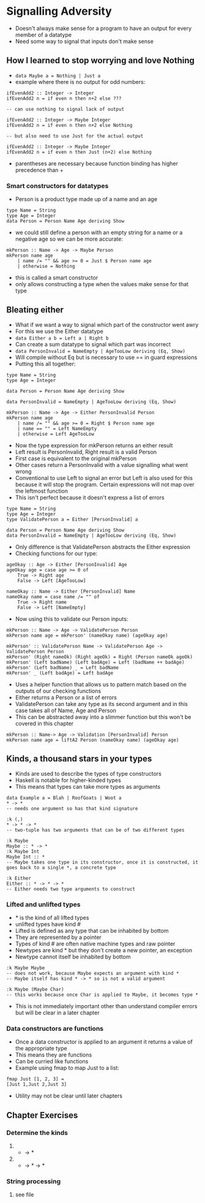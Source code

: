 # Signalling Adversity

* Doesn't always make sense for a program to have an output for every member of a datatype
* Need some way to signal that inputs don't make sense

## How I learned to stop worrying and love Nothing

* `data Maybe a = Nothing | Just a`
* example where there is no output for odd numbers:

```
ifEvenAdd2 :: Integer -> Integer
ifEvenAdd2 n = if even n then n+2 else ???

-- can use nothing to signal lack of output

ifEvenAdd2 :: Integer -> Maybe Integer
ifEvenAdd2 n = if even n then n+2 else Nothing

-- but also need to use Just for the actual output

ifEvenAdd2 :: Integer -> Maybe Integer
ifEvenAdd2 n = if even n then Just (n+2) else Nothing
```

* parentheses are necessary because function binding has higher precedence than +

### Smart constructors for datatypes

* Person is a product type made up of a name and an age

```
type Name = String
type Age = Integer
data Person = Person Name Age deriving Show
```

* we could still define a person with an empty string for a name or a negative age so we can be more accurate:

```
mkPerson :: Name -> Age -> Maybe Person
mkPerson name age
    | name /= "" && age >= 0 = Just $ Person name age
    | otherwise = Nothing
```

* this is called a smart constructor
* only allows constructing a type when the values make sense for that type

## Bleating either

* What if we want a way to signal which part of the constructor went awry
* For this we use the Either datatype
* `data Either a b = Left a | Right b`
* Can create a sum datatype to signal which part was incorrect
* `data PersonInvalid = NameEmpty | AgeTooLow deriving (Eq, Show)`
* Will compile without Eq but is necessary to use == in guard expressions
* Putting this all together:

```
type Name = String
type Age = Integer

data Person = Person Name Age deriving Show

data PersonInvalid = NameEmpty | AgeTooLow deriving (Eq, Show)

mkPerson :: Name -> Age -> Either PersonInvalid Person
mkPerson name age
    | name /= "" && age >= 0 = Right $ Person name age
    | name == "" = Left NameEmpty
    | otherwise = Left AgeTooLow
```

* Now the type expression for mkPerson returns an either result
* Left result is PersonInvalid, Right result is a valid Person
* First case is equivalent to the original mkPerson
* Other cases return a PersonInvalid with a value signalling what went wrong
* Conventional to use Left to signal an error but Left is also used for this because it will stop the program. Certain expressions will not map over the leftmost function
* This isn't perfect because it doesn't express a list of errors

```
type Name = String
type Age = Integer
type ValidatePerson a = Either [PersonInvalid] a

data Person = Person Name Age deriving Show
data PersonInvalid = NameEmpty | AgeTooLow deriving (Eq, Show)
```

* Only difference is that ValidatePerson abstracts the Either expression
* Checking functions for our type:

```
ageOkay :: Age -> Either [PersonInvalid] Age
ageOkay age = case age >= 0 of
    True -> Right age
    False -> Left [AgeTooLow]

nameOkay :: Name -> Either [PersonInvalid] Name
nameOkay name = case name /= "" of
    True -> Right name
    False -> Left [NameEmpty]
```

* Now using this to validate our Person inputs:

```
mkPerson :: Name -> Age -> ValidatePerson Person
mkPerson name age = mkPerson' (nameOkay name) (ageOkay age)

mkPerson' :: ValidatePerson Name -> ValidatePerson Age -> ValidatePerson Person
mkPerson' (Right nameOk) (Right ageOk) = Right (Person nameOk ageOk)
mkPerson' (Left badName) (Left badAge) = Left (badName ++ badAge)
mkPerson' (Left badName) _ = Left badName
mkPerson' _ (Left badAge) = Left badAge
```

* Uses a helper function that allows us to pattern match based on the outputs of our checking functions
* Either returns a Person or a list of errors
* ValidatePerson can take any type as its second argument and in this case takes all of Name, Age and Person
* This can be abstracted away into a slimmer function but this won't be covered in this chapter

```
mkPerson :: Name-> Age -> Validation [PersonInvalid] Person
mkPerson name age = liftA2 Person (nameOkay name) (ageOkay age)
```

## Kinds, a thousand stars in your types

* Kinds are used to describe the types of type constructors
* Haskell is notable for higher-kinded types
* This means that types can take more types as arguments

```
data Example a = Blah | RoofGoats | Woot a
* -> *
-- needs one argument so has that kind signature

:k (,)
* -> * -> *
-- two-tuple has two arguments that can be of two different types

:k Maybe
Maybe :: * -> *
:k Maybe Int
Maybe Int :: *
-- Maybe takes one type in its constructor, once it is constructed, it goes back to a single *, a concrete type

:k Either
Either :: * -> * -> *
-- Either needs two type arguments to construct
```

### Lifted and unlifted types

* \* is the kind of all lifted types
* unlifted types have kind #
* Lifted is defined as any type that can be inhabited by bottom
* They are represented by a pointer
* Types of kind # are often native machine types and raw pointer
* Newtypes are kind * but they don't create a new pointer, an exception
* Newtype cannot itself be inhabited by bottom

```
:k Maybe Maybe
-- does not work, because Maybe expects an argument with kind *
-- Maybe itself has kind * -> * so is not a valid argument

:k Maybe (Maybe Char)
-- this works because once Char is applied to Maybe, it becomes type *
```

* This is not immediately important other than understand compiler errors but will be clear in a later chapter

### Data constructors are functions

* Once a data constructor is applied to an argument it returns a value of the appropriate type
* This means they are functions
* Can be curried like functions
* Example using fmap to map Just to a list:

```
fmap Just [1, 2, 3] = 
[Just 1,Just 2,Just 3]
```

* Utility may not be clear until later chapters

## Chapter Exercises

### Determine the kinds

1. * -> *
2. * -> * -> *

### String processing

1. see file